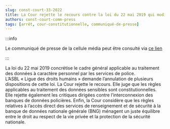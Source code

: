 ```yaml
---   
slug: const-court-33-2022
title: La Cour rejette le recours contre la loi du 22 mai 2019 qui modifie la législation relative à la gestion des données à caractère personnel par les services de police
authors: const-court-comm-press
tags: [arrêt, cour-constitutionnelle, communiqué-de-presse]
---
```


:::info

Le communiqué de presse de la cellule média peut être consulté via [ce lien](https://www.const-court.be/public/f/2022/2022-033f-info.pdf) 

:::

La loi du 22 mai 2019 concrétise le cadre général applicable au traitement des données à caractère personnel par les services de police. L’ASBL « Ligue des droits humains » demande l’annulation de plusieurs dispositions de cette loi. La Cour rejette le recours. Elle juge que les règles applicables au traitement des données sensibles sont constitutionnelles. Elle rejette également les critiques dirigées contre l’interconnexion des banques de données policières. Enfin, la Cour considère que les règles relatives à l’accès direct des services de renseignement et de sécurité à la banque de données nationale générale (BNG) ménagent un juste équilibre entre le droit au respect de la vie privée et la protection de la sécurité nationale.
